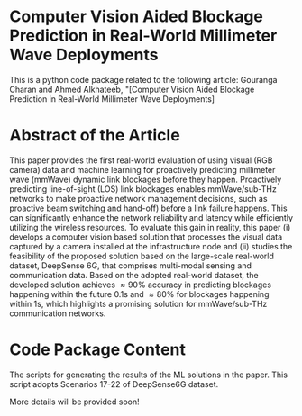 # Computer Vision Aided Blockage Prediction in  Real-World Millimeter Wave Deployments
This is a python code package related to the following article:
Gouranga Charan and Ahmed Alkhateeb, "[Computer Vision Aided Blockage Prediction in  Real-World Millimeter Wave Deployments]

# Abstract of the Article
This paper provides the first real-world evaluation of using visual (RGB camera) data and machine learning for proactively predicting millimeter wave (mmWave) dynamic link blockages before they happen. Proactively predicting line-of-sight (LOS) link blockages enables mmWave/sub-THz networks to make proactive network management decisions, such as proactive beam switching and hand-off) before a link failure happens. This can significantly  enhance the network reliability and latency  while efficiently utilizing the wireless resources. To evaluate this gain in reality, this paper (i) develops a computer vision based solution that processes the visual data captured by a camera installed at the infrastructure node and (ii) studies the feasibility of the proposed solution based on the large-scale real-world dataset, DeepSense 6G, that comprises multi-modal sensing and communication data. Based on the adopted  real-world dataset, the developed solution achieves $\approx 90\%$ accuracy in predicting blockages happening within the future $0.1$s and $\approx 80\%$  for blockages happening within $1$s, which highlights a promising solution for  mmWave/sub-THz communication networks.

# Code Package Content 
The scripts for generating the results of the ML solutions in the paper. This script adopts Scenarios 17-22 of DeepSense6G dataset.

More details will be provided soon!
